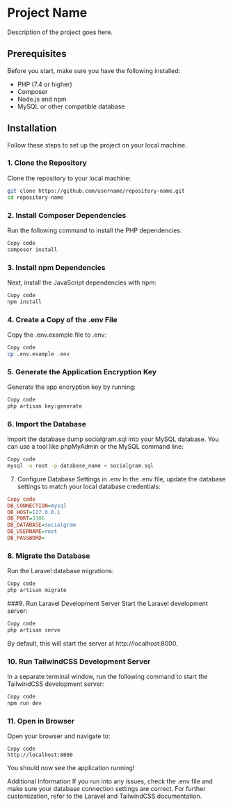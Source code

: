 # Project Name

Description of the project goes here.

## Prerequisites

Before you start, make sure you have the following installed:

- PHP (7.4 or higher)
- Composer
- Node.js and npm
- MySQL or other compatible database

## Installation

Follow these steps to set up the project on your local machine.

### 1. Clone the Repository

Clone the repository to your local machine:

```bash
git clone https://github.com/username/repository-name.git
cd repository-name
```
### 2. Install Composer Dependencies
Run the following command to install the PHP dependencies:

```bash
Copy code
composer install
```
### 3. Install npm Dependencies
Next, install the JavaScript dependencies with npm:

```bash
Copy code
npm install
```
### 4. Create a Copy of the .env File
Copy the .env.example file to .env:

```bash
Copy code
cp .env.example .env
```
### 5. Generate the Application Encryption Key
Generate the app encryption key by running:

```bash
Copy code
php artisan key:generate
```
### 6. Import the Database
Import the database dump socialgram.sql into your MySQL database. You can use a tool like phpMyAdmin or the MySQL command line:

```bash
Copy code
mysql -u root -p database_name < socialgram.sql
```
7. Configure Database Settings in .env
In the .env file, update the database settings to match your local database credentials:

```ini
Copy code
DB_CONNECTION=mysql
DB_HOST=127.0.0.1
DB_PORT=3306
DB_DATABASE=socialgram
DB_USERNAME=root
DB_PASSWORD=
```
### 8. Migrate the Database
Run the Laravel database migrations:

```bash
Copy code
php artisan migrate
```
###9. Run Laravel Development Server
Start the Laravel development server:

```bash
Copy code
php artisan serve
```
By default, this will start the server at http://localhost:8000.

### 10. Run TailwindCSS Development Server
In a separate terminal window, run the following command to start the TailwindCSS development server:

```bash
Copy code
npm run dev
```
### 11. Open in Browser
Open your browser and navigate to:

```arduino
Copy code
http://localhost:8000
```
You should now see the application running!

Additional Information
If you run into any issues, check the .env file and make sure your database connection settings are correct.
For further customization, refer to the Laravel and TailwindCSS documentation.
